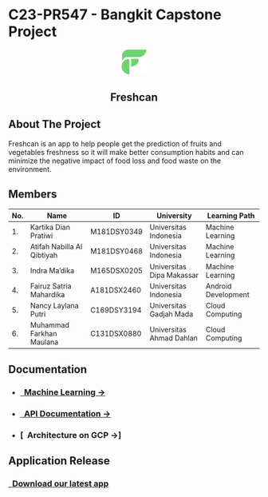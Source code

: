 # C23-PR547 - Bangkit Capstone Project 

<p align="center">
  <img width="10%" src="https://github.com/Freshcan/.github/blob/main/Freshcan%20logo.png" alt="Freshcan"><br>
  <h2 align="center">Freshcan</h2>
</p>

## About The Project
Freshcan is an app to help people get the prediction of fruits and vegetables freshness so it will make better consumption habits and can minimize the negative impact of food loss and food waste on the environment. 

## Members


|No.| Name        |ID           | University  | Learning Path|
|---| ------------- |-------------| -----|---|
|1.| Kartika Dian Pratiwi |M181DSY0349| Universitas Indonesia | Machine Learning
|2.| Atifah Nabilla Al Qibtiyah| M181DSY0468 |    Universitas Indonesia | Machine Learning
|3.| Indra Ma’dika | M165DSX0205 | Universitas Dipa Makassar| Machine Learning
|4.| Fairuz Satria Mahardika | A181DSX2460 | Universitas Indonesia | Android Development
|5.| Nancy Laylana Putri | C169DSY3194 |  Universitas Gadjah Mada | Cloud Computing
|6.| Muhammad Farkhan Maulana  |C131DSX0880  |   Universitas Ahmad Dahlan | Cloud Computing

## Documentation

- ### [&nbsp;&nbsp;Machine Learning &rarr;](https://github.com/Freshcan/machine-learning/blob/main/README.md)
- ### [&nbsp;&nbsp;API Documentation &rarr;](https://github.com/Freshcan/cc-backend/blob/master/readme.md)
- ### [&nbsp;&nbsp;Architecture on GCP &rarr;]

## Application Release
### [&nbsp;&nbsp;Download our latest app](https://github.com/Freshcan/android-kotlin/releases)

